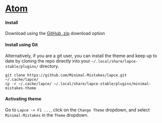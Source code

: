 # [Atom](http://lapce.dev/)

#### Install

Download using the [GitHub .zip](https://github.com/Minimal-Mistakes/lapce/archive/main.zip) download option

#### Install using Git

Alternatively, if you are a git user, you can install the theme and keep up to date by cloning the repo directly into your `~/.local/share/lapce-stable/plugins/` directory.

```
git clone https://github.com/Minimal-Mistakes/lapce.git ~/.cache/lapce/
cp -r ~/.cache/lapce/ ~/.local/share/lapce-stable/plugins/minimal-mistakes-theme
```

#### Activating theme

Go to `Lapce -> F1 ...`, click on the `Change Theme` dropdown, and select `Minimal-Mistakes` in the `Theme` dropdown.

